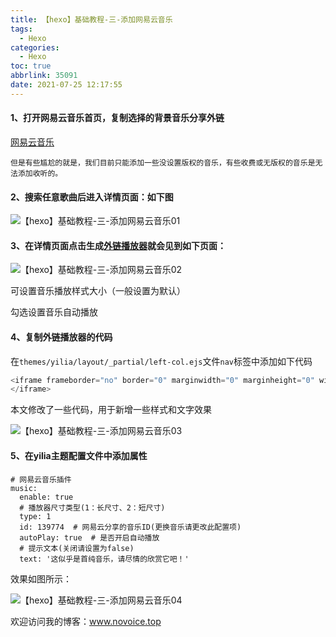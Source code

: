 ```yaml
---
title: 【hexo】基础教程-三-添加网易云音乐
tags:
  - Hexo
categories:
  - Hexo
toc: true
abbrlink: 35091
date: 2021-07-25 12:17:55
---
```


#### 1、打开网易云音乐首页，复制选择的背景音乐分享外链

[网易云音乐](https://music.163.com/)

<!--more-->

`但是有些尴尬的就是，我们目前只能添加一些没设置版权的音乐，有些收费或无版权的音乐是无法添加收听的。`

#### 2、搜索任意歌曲后进入详情页面：如下图

![【hexo】基础教程-三-添加网易云音乐01](https://cdn.jsdelivr.net/gh/liuhuanhuan963019/blogPicture/md_photos/%E3%80%90hexo%E3%80%91%E5%9F%BA%E7%A1%80%E6%95%99%E7%A8%8B%E4%B8%89-%E6%B7%BB%E5%8A%A0%E7%BD%91%E6%98%93%E4%BA%91%E9%9F%B3%E4%B9%9001.jpg)

#### 3、在详情页面点击生成[外链播放器](https://music.163.com/#/outchain/2/139774/)就会见到如下页面：

![【hexo】基础教程-三-添加网易云音乐02](https://cdn.jsdelivr.net/gh/liuhuanhuan963019/blogPicture/md_photos/%E3%80%90hexo%E3%80%91%E5%9F%BA%E7%A1%80%E6%95%99%E7%A8%8B%E4%B8%89-%E6%B7%BB%E5%8A%A0%E7%BD%91%E6%98%93%E4%BA%91%E9%9F%B3%E4%B9%9002.jpg)

可设置音乐播放样式大小（一般设置为默认） 

勾选设置音乐自动播放

#### 4、复制外链播放器的代码

在`themes/yilia/layout/_partial/left-col.ejs`文件`nav`标签中添加如下代码

~~~javascript
<iframe frameborder="no" border="0" marginwidth="0" marginheight="0" width=330 height=86 src="//music.163.com/outchain/player?type=2&id=139774&auto=1&height=66">
</iframe>
~~~

本文修改了一些代码，用于新增一些样式和文字效果

![【hexo】基础教程-三-添加网易云音乐03](https://cdn.jsdelivr.net/gh/liuhuanhuan963019/blogPicture/md_photos/%E3%80%90hexo%E3%80%91%E5%9F%BA%E7%A1%80%E6%95%99%E7%A8%8B%E4%B8%89-%E6%B7%BB%E5%8A%A0%E7%BD%91%E6%98%93%E4%BA%91%E9%9F%B3%E4%B9%9003.jpg)

#### 5、在yilia主题配置文件中添加属性

~~~shell
# 网易云音乐插件
music:
  enable: true
  # 播放器尺寸类型(1：长尺寸、2：短尺寸)
  type: 1
  id: 139774  # 网易云分享的音乐ID(更换音乐请更改此配置项)
  autoPlay: true  # 是否开启自动播放
  # 提示文本(关闭请设置为false)
  text: '这似乎是首纯音乐，请尽情的欣赏它吧！'
~~~

效果如图所示：

![【hexo】基础教程-三-添加网易云音乐04](https://cdn.jsdelivr.net/gh/liuhuanhuan963019/blogPicture/md_photos/%E3%80%90hexo%E3%80%91%E5%9F%BA%E7%A1%80%E6%95%99%E7%A8%8B%E4%B8%89-%E6%B7%BB%E5%8A%A0%E7%BD%91%E6%98%93%E4%BA%91%E9%9F%B3%E4%B9%9004.jpg)



欢迎访问我的博客：www.novoice.top



